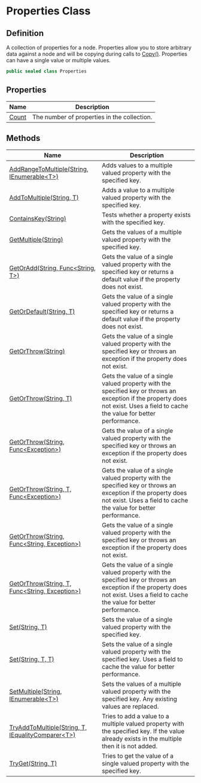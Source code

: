 # Properties Class
## Definition

A collection of properties for a node. Properties allow you to store arbitrary data against a node and will be copying during calls to [Copy()](MrKWatkins.Ast.Node-1.Copy.md#mrkwatkins-ast-node-1-copy). Properties can have a single value or multiple values.

```c#
public sealed class Properties
```

## Properties

| Name | Description |
| ---- | ----------- |
| [Count](MrKWatkins.Ast.Properties.Count.md) | The number of properties in the collection. |

## Methods

| Name | Description |
| ---- | ----------- |
| [AddRangeToMultiple(String, IEnumerable&lt;T&gt;)](MrKWatkins.Ast.Properties.AddRangeToMultiple.md) | Adds values to a multiple valued property with the specified key. |
| [AddToMultiple(String, T)](MrKWatkins.Ast.Properties.AddToMultiple.md) | Adds a value to a multiple valued property with the specified key. |
| [ContainsKey(String)](MrKWatkins.Ast.Properties.ContainsKey.md) | Tests whether a property exists with the specified key. |
| [GetMultiple(String)](MrKWatkins.Ast.Properties.GetMultiple.md) | Gets the values of a multiple valued property with the specified key. |
| [GetOrAdd(String, Func&lt;String, T&gt;)](MrKWatkins.Ast.Properties.GetOrAdd.md) | Gets the value of a single valued property with the specified key or returns a default value if the property does not exist. |
| [GetOrDefault(String, T)](MrKWatkins.Ast.Properties.GetOrDefault.md) | Gets the value of a single valued property with the specified key or returns a default value if the property does not exist. |
| [GetOrThrow(String)](MrKWatkins.Ast.Properties.GetOrThrow.md#mrkwatkins-ast-properties-getorthrow-1(system-string)) | Gets the value of a single valued property with the specified key or throws an exception if the property does not exist. |
| [GetOrThrow(String, T)](MrKWatkins.Ast.Properties.GetOrThrow.md#mrkwatkins-ast-properties-getorthrow-1(system-string-0@)) | Gets the value of a single valued property with the specified key or throws an exception if the property does not exist. Uses a field to cache the value for better performance. |
| [GetOrThrow(String, Func&lt;Exception&gt;)](MrKWatkins.Ast.Properties.GetOrThrow.md#mrkwatkins-ast-properties-getorthrow-1(system-string-system-func((system-exception)))) | Gets the value of a single valued property with the specified key or throws an exception if the property does not exist. |
| [GetOrThrow(String, T, Func&lt;Exception&gt;)](MrKWatkins.Ast.Properties.GetOrThrow.md#mrkwatkins-ast-properties-getorthrow-1(system-string-0@-system-func((system-exception)))) | Gets the value of a single valued property with the specified key or throws an exception if the property does not exist. Uses a field to cache the value for better performance. |
| [GetOrThrow(String, Func&lt;String, Exception&gt;)](MrKWatkins.Ast.Properties.GetOrThrow.md#mrkwatkins-ast-properties-getorthrow-1(system-string-system-func((system-string-system-exception)))) | Gets the value of a single valued property with the specified key or throws an exception if the property does not exist. |
| [GetOrThrow(String, T, Func&lt;String, Exception&gt;)](MrKWatkins.Ast.Properties.GetOrThrow.md#mrkwatkins-ast-properties-getorthrow-1(system-string-0@-system-func((system-string-system-exception)))) | Gets the value of a single valued property with the specified key or throws an exception if the property does not exist. Uses a field to cache the value for better performance. |
| [Set(String, T)](MrKWatkins.Ast.Properties.Set.md#mrkwatkins-ast-properties-set-1(system-string-0)) | Sets the value of a single valued property with the specified key. |
| [Set(String, T, T)](MrKWatkins.Ast.Properties.Set.md#mrkwatkins-ast-properties-set-1(system-string-0-0@)) | Sets the value of a single valued property with the specified key. Uses a field to cache the value for better performance. |
| [SetMultiple(String, IEnumerable&lt;T&gt;)](MrKWatkins.Ast.Properties.SetMultiple.md) | Sets the values of a multiple valued property with the specified key. Any existing values are replaced. |
| [TryAddToMultiple(String, T, IEqualityComparer&lt;T&gt;)](MrKWatkins.Ast.Properties.TryAddToMultiple.md) | Tries to add a value to a multiple valued property with the specified key. If the value already exists in the multiple then it is not added. |
| [TryGet(String, T)](MrKWatkins.Ast.Properties.TryGet.md) | Tries to get the value of a single valued property with the specified key. |

